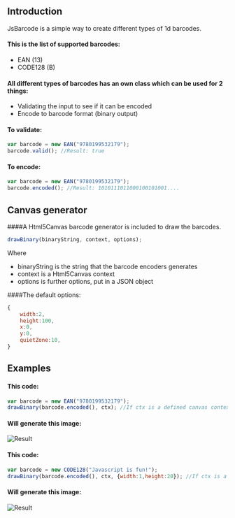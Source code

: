 Introduction
----
JsBarcode is a simple way to create different types of 1d barcodes.

#### This is the list of supported barcodes:
*  EAN (13)
*  CODE128 (B)

#### All different types of barcodes has an own class which can be used for 2 things:
*  Validating the input to see if it can be encoded
*  Encode to barcode format (binary output)

#### To validate:
````javascript
var barcode = new EAN("9780199532179");
barcode.valid(); //Result: true
````

#### To encode:
````javascript
var barcode = new EAN("9780199532179");
barcode.encoded(); //Result: 1010111011000100101001....
````

Canvas generator
----
####A Html5Canvas barcode generator is included to draw the barcodes.
````javascript
drawBinary(binaryString, context, options);
````
Where
*  binaryString is the string that the barcode encoders generates
*  context is a Html5Canvas context
*  options is further options, put in a JSON object

####The default options:
````javascript
{
	width:2,
	height:100,
	x:0,
	y:0,
	quietZone:10,
}
````


Examples
----
#### This code:
````javascript
var barcode = new EAN("9780199532179");
drawBinary(barcode.encoded(), ctx); //If ctx is a defined canvas context
````

#### Will generate this image:
![Result](http://fleo.se/barcode/img/9780199532179.png)

#### This code:
````javascript
var barcode = new CODE128("Javascript is fun!");
drawBinary(barcode.encoded(), ctx, {width:1,height:20}); //If ctx is a defined canvas context
````
#### Will generate this image:
![Result](http://fleo.se/barcode/img/javascript.png)